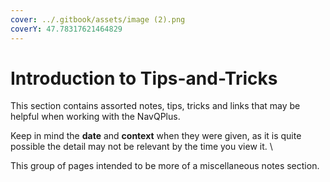 ```yaml
---
cover: ../.gitbook/assets/image (2).png
coverY: 47.78317621464829
---
```


# Introduction to Tips-and-Tricks

This section contains assorted notes, tips, tricks and links that may be helpful when working with the NavQPlus.&#x20;

Keep in mind the **date** and **context** when they were given, as it is quite possible the detail may not be relevant  by the time you view it. \


This group of pages intended to be more of a miscellaneous notes section.
